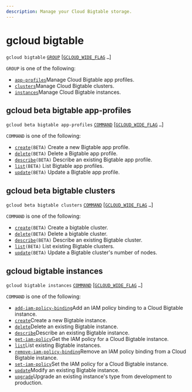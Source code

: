 ```yaml
---
description: Manage your Cloud Bigtable storage.
---
```


# gcloud bigtable

 `gcloud bigtable` [`GROUP`](https://cloud.google.com/sdk/gcloud/reference/bigtable/#GROUP) \[[`GCLOUD_WIDE_FLAG`](https://cloud.google.com/sdk/gcloud/reference/bigtable/#GCLOUD-WIDE-FLAGS) `…`\]

 `GROUP` is one of the following:

* [`app-profiles`](https://cloud.google.com/sdk/gcloud/reference/bigtable/app-profiles)Manage Cloud Bigtable app profiles.
* [`clusters`](https://cloud.google.com/sdk/gcloud/reference/bigtable/clusters)Manage Cloud Bigtable clusters.
* [`instances`](https://cloud.google.com/sdk/gcloud/reference/bigtable/instances)Manage Cloud Bigtable instances.

## gcloud beta bigtable app-profiles

 `gcloud beta bigtable app-profiles` [`COMMAND`](https://cloud.google.com/sdk/gcloud/reference/beta/bigtable/app-profiles/#COMMAND) \[[`GCLOUD_WIDE_FLAG`](https://cloud.google.com/sdk/gcloud/reference/beta/bigtable/app-profiles/#GCLOUD-WIDE-FLAGS) `…`\]

 `COMMAND` is one of the following:

* [`create`](https://cloud.google.com/sdk/gcloud/reference/beta/bigtable/app-profiles/create)`(BETA)` Create a new Bigtable app profile.
* [`delete`](https://cloud.google.com/sdk/gcloud/reference/beta/bigtable/app-profiles/delete)`(BETA)` Delete a Bigtable app profile.
* [`describe`](https://cloud.google.com/sdk/gcloud/reference/beta/bigtable/app-profiles/describe)`(BETA)` Describe an existing Bigtable app profile.
* [`list`](https://cloud.google.com/sdk/gcloud/reference/beta/bigtable/app-profiles/list)`(BETA)` List Bigtable app profiles.
* [`update`](https://cloud.google.com/sdk/gcloud/reference/beta/bigtable/app-profiles/update)`(BETA)` Update a Bigtable app profile.

## gcloud beta bigtable clusters

 `gcloud beta bigtable clusters` [`COMMAND`](https://cloud.google.com/sdk/gcloud/reference/beta/bigtable/clusters/#COMMAND) \[[`GCLOUD_WIDE_FLAG`](https://cloud.google.com/sdk/gcloud/reference/beta/bigtable/clusters/#GCLOUD-WIDE-FLAGS) `…`\]

 `COMMAND` is one of the following:

* [`create`](https://cloud.google.com/sdk/gcloud/reference/beta/bigtable/clusters/create)`(BETA)` Create a bigtable cluster.
* [`delete`](https://cloud.google.com/sdk/gcloud/reference/beta/bigtable/clusters/delete)`(BETA)` Delete a bigtable cluster.
* [`describe`](https://cloud.google.com/sdk/gcloud/reference/beta/bigtable/clusters/describe)`(BETA)` Describe an existing Bigtable cluster.
* [`list`](https://cloud.google.com/sdk/gcloud/reference/beta/bigtable/clusters/list)`(BETA)` List existing Bigtable clusters.
* [`update`](https://cloud.google.com/sdk/gcloud/reference/beta/bigtable/clusters/update)`(BETA)` Update a Bigtable cluster's number of nodes.

## gcloud bigtable instances

 `gcloud bigtable instances` [`COMMAND`](https://cloud.google.com/sdk/gcloud/reference/bigtable/instances/#COMMAND) \[[`GCLOUD_WIDE_FLAG`](https://cloud.google.com/sdk/gcloud/reference/bigtable/instances/#GCLOUD-WIDE-FLAGS) `…`\]

 `COMMAND` is one of the following:

* [`add-iam-policy-binding`](https://cloud.google.com/sdk/gcloud/reference/bigtable/instances/add-iam-policy-binding)Add an IAM policy binding to a Cloud Bigtable instance.
* [`create`](https://cloud.google.com/sdk/gcloud/reference/bigtable/instances/create)Create a new Bigtable instance.
* [`delete`](https://cloud.google.com/sdk/gcloud/reference/bigtable/instances/delete)Delete an existing Bigtable instance.
* [`describe`](https://cloud.google.com/sdk/gcloud/reference/bigtable/instances/describe)Describe an existing Bigtable instance.
* [`get-iam-policy`](https://cloud.google.com/sdk/gcloud/reference/bigtable/instances/get-iam-policy)Get the IAM policy for a Cloud Bigtable instance.
* [`list`](https://cloud.google.com/sdk/gcloud/reference/bigtable/instances/list)List existing Bigtable instances.
* [`remove-iam-policy-binding`](https://cloud.google.com/sdk/gcloud/reference/bigtable/instances/remove-iam-policy-binding)Remove an IAM policy binding from a Cloud Bigtable instance.
* [`set-iam-policy`](https://cloud.google.com/sdk/gcloud/reference/bigtable/instances/set-iam-policy)Set the IAM policy for a Cloud Bigtable instance.
* [`update`](https://cloud.google.com/sdk/gcloud/reference/bigtable/instances/update)Modify an existing Bigtable instance.
* [`upgrade`](https://cloud.google.com/sdk/gcloud/reference/bigtable/instances/upgrade)Upgrade an existing instance's type from development to production.

